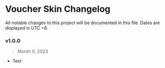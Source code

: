 # Voucher Skin Changelog
All notable changes to this project will be documented in this file. Dates are displayed in UTC +8.


### v1.0.0
> Month 0, 2023
- Text